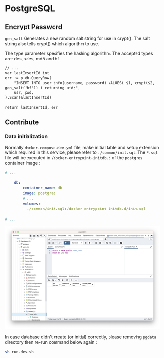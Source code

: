 # **PostgreSQL**

## **Encrypt Password**

`gen_salt` Generates a new random salt string for use in crypt(). The salt string also tells crypt() which algorithm to use.

The type parameter specifies the hashing algorithm. The accepted types are: des, xdes, md5 and bf.

```golang
// ...
var lastInsertId int
err := p.db.QueryRow(
    "INSERT INTO user_info(username, password) VALUES( $1, crypt($2, gen_salt('bf')) ) returning uid;",
    usr, pwd,
).Scan(&lastInsertId)

return lastInsertId, err
```

## **Contribute**

### **Data initialization**

Normally `docker-compose.dev.yml` file, make initial table and setup extension which required in this service, please refer to  `./common/init.sql`. The `*.sql` file will be executed in `/docker-entrypoint-initdb.d` of the `postgres` container image :

```yml
# ...

    db:
        container_name: db
        image: postgres
        # ...
        volumes:
        - ./common/init.sql:/docker-entrypoint-initdb.d/init.sql

# ...
```

![init-db](../assets/init-db.png)


In case database didn't create (or initial) correctly, please removing `pgdata` directory then re-run command below again :

```sh
sh run.dev.sh
```
